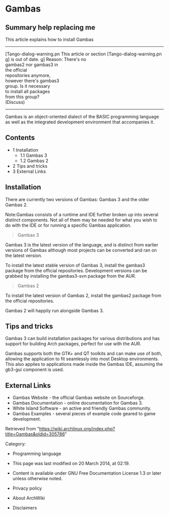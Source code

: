 Gambas
======

  Summary help replacing me
  ---------------------------------------------
  This article explains how to install Gambas

  ------------------------ ------------------------ ------------------------
  [Tango-dialog-warning.pn This article or section  [Tango-dialog-warning.pn
  g]                       is out of date.          g]
                           Reason: There's no       
                           gambas2 nor gambas3 in   
                           the official             
                           repositories anymore,    
                           however there's gambas3  
                           group. Is it necessary   
                           to install all packages  
                           from this group?         
                           (Discuss)                
  ------------------------ ------------------------ ------------------------

Gambas is an object-oriented dialect of the BASIC programming language
as well as the integrated development environment that accompanies it.

Contents
--------

-   1 Installation
    -   1.1 Gambas 3
    -   1.2 Gambas 2
-   2 Tips and tricks
-   3 External Links

Installation
------------

There are currently two versions of Gambas: Gambas 3 and the older
Gambas 2.

Note:Gambas consists of a runtime and IDE further broken up into several
distinct components. Not all of them may be needed for what you wish to
do with the IDE or for running a specific Gambas application.

> Gambas 3

Gambas 3 is the latest version of the language, and is distinct from
earlier versions of Gambas although most projects can be converted and
ran on the latest version.

To install the latest stable version of Gambas 3, install the gambas3
package from the official repositories. Development versions can be
grabbed by installing the gambas3-svn package from the AUR.

> Gambas 2

To install the latest version of Gambas 2, install the gambas2 package
from the official repositories.

Gambas 2 will happily run alongside Gambas 3.

Tips and tricks
---------------

Gambas 3 can build installation packages for various distributions and
has support for building Arch packages, perfect for use with the AUR.

Gambas supports both the GTK+ and QT toolkits and can make use of both,
allowing the application to fit seamlessly into most Desktop
environments. This also applies to applications made inside the Gambas
IDE, assuming the gb3-gui component is used.

External Links
--------------

-   Gambas Website - the official Gambas website on Sourceforge.
-   Gambas Documentation - online documentation for Gambas 3.
-   White Island Software - an active and friendly Gambas community.
-   Gambas Examples - several pieces of example code geared to game
    development.

Retrieved from
"https://wiki.archlinux.org/index.php?title=Gambas&oldid=305786"

Category:

-   Programming language

-   This page was last modified on 20 March 2014, at 02:19.
-   Content is available under GNU Free Documentation License 1.3 or
    later unless otherwise noted.
-   Privacy policy
-   About ArchWiki
-   Disclaimers
